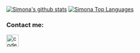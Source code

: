 [![Simona's github stats](https://github-readme-stats.vercel.app/api?username=SimonaHriscu&count_private=true&show_icons=true&hide=stars&title_color=b38f28&icon_color=b38f28)](https://github.com/SimonaHriscu/github-readme-stats) [![Simona Top Languages](https://github-readme-stats.vercel.app/api/top-langs/?username=SimonaHriscu&title_color=b38f28&hide=Pug,Handlebars,Shell&langs_count=8&exclude_repo=apis,portfolio-bootstrap,youtube-copy,color-palette-w-sass,css-portfolio-website,sass-project-template,chess-board,responsive-berlin-website,JS-German,js-exercises-in-german,portfolio-orientation-course,DCI)](https://github.com/SimonaHriscu/github-readme-stats)

### Contact me:

[<img align="left" alt="codeSTACKr | LinkedIn" width="32px" src="https://cdn.jsdelivr.net/npm/simple-icons@v3/icons/linkedin.svg" />][linkedin]

<br>
<br />

[linkedin]: https://www.linkedin.com/in/simona-hriscu/
